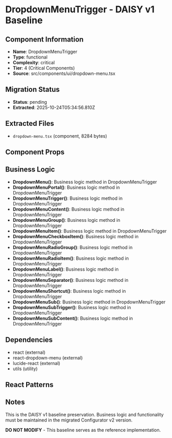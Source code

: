 # DropdownMenuTrigger - DAISY v1 Baseline

## Component Information

- **Name**: DropdownMenuTrigger
- **Type**: functional
- **Complexity**: critical
- **Tier**: 4 (Critical Components)
- **Source**: src/components/ui/dropdown-menu.tsx

## Migration Status

- **Status**: pending
- **Extracted**: 2025-10-24T05:34:56.810Z

## Extracted Files

- `dropdown-menu.tsx` (component, 8284 bytes)

## Component Props



## Business Logic

- **DropdownMenu()**: Business logic method in DropdownMenuTrigger
- **DropdownMenuPortal()**: Business logic method in DropdownMenuTrigger
- **DropdownMenuTrigger()**: Business logic method in DropdownMenuTrigger
- **DropdownMenuContent()**: Business logic method in DropdownMenuTrigger
- **DropdownMenuGroup()**: Business logic method in DropdownMenuTrigger
- **DropdownMenuItem()**: Business logic method in DropdownMenuTrigger
- **DropdownMenuCheckboxItem()**: Business logic method in DropdownMenuTrigger
- **DropdownMenuRadioGroup()**: Business logic method in DropdownMenuTrigger
- **DropdownMenuRadioItem()**: Business logic method in DropdownMenuTrigger
- **DropdownMenuLabel()**: Business logic method in DropdownMenuTrigger
- **DropdownMenuSeparator()**: Business logic method in DropdownMenuTrigger
- **DropdownMenuShortcut()**: Business logic method in DropdownMenuTrigger
- **DropdownMenuSub()**: Business logic method in DropdownMenuTrigger
- **DropdownMenuSubTrigger()**: Business logic method in DropdownMenuTrigger
- **DropdownMenuSubContent()**: Business logic method in DropdownMenuTrigger

## Dependencies

- react (external)
- react-dropdown-menu (external)
- lucide-react (external)
- utils (utility)

## React Patterns



## Notes

This is the DAISY v1 baseline preservation. Business logic and functionality
must be maintained in the migrated Configurator v2 version.

**DO NOT MODIFY** - This baseline serves as the reference implementation.
